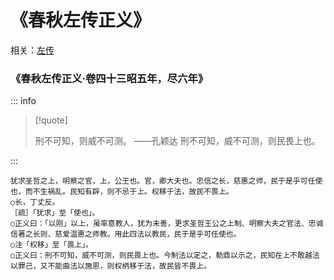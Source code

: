 # 《春秋左传正义》
相关：[左传](左传.md)

### 《春秋左传正义·卷四十三昭五年，尽六年》
::: info

> [!quote]
>
> 刑不可知，则威不可测。 ——孔颖达
> 刑不可知，威不可测，则民畏上也。

:::

```
犹求圣哲之上，明察之官，上，公王也。官，卿大夫也。忠信之长，慈惠之师，民于是乎可任使也，而不生祸乱。民知有辟，则不忌于上。权移于法，故民不畏上。
○长，丁丈反。
［疏］「犹求」至「使也」。
○正义曰：「以刚」以上，虽率意教人，犹为未善，更求圣哲王公之上制、明察大夫之官法、忠诚信著之长则、慈爱温惠之师教。用此四法以教民，民于是乎可任使也。
○注「权移」至「畏上」。
○正义曰：刑不可知，威不可测，则民畏上也。今制法以定之，勒鼎以示之，民知在上不敢越法以罪己，又不能曲法以施恩，则权柄移于法，故民皆不畏上。
```